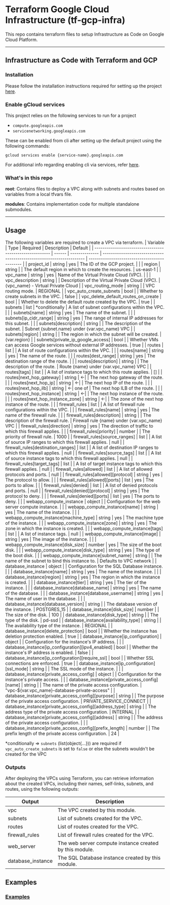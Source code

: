 # Terraform Google Cloud Infrastructure (tf-gcp-infra)

This repo contains terraform files to setup Infrastructure as Code on Google Cloud Platform.

---

## Infrastructure as Code with Terraform and GCP

### Installation

Please follow the installation instructions required for setting up the project [here](INSTALLATION.md).

### Enable gCloud services

This project relies on the following services to run for a project

- `compute.googleapis.com`
- `servicenetworking.googleapis.com`

These can be enabled from cli after setting up the default project using the following commands:

    gcloud services enable {service-name}.googleapis.com

For additional info regarding enabling cli via services, refer [here](https://cloud.google.com/sdk/gcloud/reference/services/enable).

### What's in  this repo

**root**: Contains files to deploy a VPC along with subnets and routes based on variables from a local tfvars file.

**modules**: Contains implementation code for multiple standalone submodules.

---

## Usage

The following variables are required to create a VPC via terraform.
| Variable                                                 | Type   | Required       | Description                                                           | Default                                       |
| -------------------------------------------------------- | ------ | -------------- | --------------------------------------------------------------------- | --------------------------------------------- |
| project_id                                               | string | yes            | The ID of the GCP project.                                            |                                               |
| region                                                   | string |                | The default region in which to create the resources.                  | us-east-1                                     |
| vpc_name                                                 | string | yes            | Name of the Virtual Private Cloud (VPC).                              |                                               |
| vpc_description                                          | string |                | Description of the Virtual Private Cloud (VPC).                       | {vpc_name} - Virtual Private Cloud            |
| vpc_routing_mode                                         | string |                | VPC routing mode.                                                     | REGIONAL                                      |
| vpc_auto_create_subnets                                  | bool   |                | Whether to create subnets in the VPC.                                 | false                                         |
| vpc_delete_default_routes_on_create                      | bool   |                | Whether to delete the default route created by the VPC.               | true                                          |
| subnets                                                  | list   | *conditionally | A list of subnet configurations within the VPC.                       |                                               |
| subnets[name]                                            | string | yes            | The name of the subnet.                                               |                                               |
| subnets[ip_cidr_range]                                   | string | yes            | The range of internal IP addresses for this subnet.                   |                                               |
| subnets[description]                                     | string |                | The description of the subnet.                                        | Subnet {subnet.name} under {var.vpc_name} VPC |
| subnets[region]                                          | string |                | The region in which the subnet will be created.                       | {var.region}                                  |
| subnets[private_ip_google_access]                        | bool   |                | Whether VMs can access Google services without external IP addresses. | true                                          |
| routes                                                   | list   |                | A list of route configurations within the VPC.                        |                                               |
| routes[name]                                             | string | yes            | The name of the route.                                                |                                               |
| routes[dest_range]                                       | string | yes            | The destination range of the route.                                   |                                               |
| routes[description]                                      | string |                | The description of the route.                                         | Route {name} under {var.vpc_name} VPC         |
| routes[tags]                                             | list   |                | A list of instance tags to which this route applies.                  | []                                            |
| routes[next_hop_gateway]                                 | string | <-\|           | The next hop gateway of the route.                                    |                                               |
| routes[next_hop_ip]                                      | string | <-\|           | The next hop IP of the route.                                         |                                               |
| routes[next_hop_ilb]                                     | string | <-\|  one of   | The next hop ILB of the route.                                        |                                               |
| routes[next_hop_instance]                                | string | <-\|           | The next hop instance of the route.                                   |                                               |
| routes[next_hop_instance_zone]                           | string | <-\|           | The zone of the next hop instance of the route.                       |                                               |
| firewall_rules                                           | list   |                | A list of firewall rule configurations within the VPC.                |                                               |
| firewall_rules[name]                                     | string | yes            | The name of the firewall rule.                                        |                                               |
| firewall_rules[description]                              | string |                | The description of the firewall rule.                                 | Firewall rule {name} under {var.vpc_name} VPC |
| firewall_rules[direction]                                | string | yes            | The direction of traffic to which this firewall applies.              |                                               |
| firewall_rules[priority]                                 | number |                | The priority of firewall rule.                                        | 1000                                          |
| firewall_rules[source_ranges]                            | list   |                | A list of source IP ranges to which this firewall applies.            | null                                          |
| firewall_rules[destination_ranges]                       | list   |                | A list of destination IP ranges to which this firewall applies.       | null                                          |
| firewall_rules[source_tags]                              | list   |                | A list of source instance tags to which this firewall applies.        | null                                          |
| firewall_rules[target_tags]                              | list   |                | A list of target instance tags to which this firewall applies.        | null                                          |
| firewall_rules[allowed]                                  | list   |                | A list of allowed protocols and ports.                                | null                                          |
| firewall_rules[allowed]\[protocol]                       | string | yes            | The protocol to allow.                                                |                                               |
| firewall_rules[allowed]\[ports]                          | list   | yes            | The ports to allow.                                                   |                                               |
| firewall_rules[denied]                                   | list   |                | A list of denied protocols and ports.                                 | null                                          |
| firewall_rules[denied]\[protocol]                        | string | yes            | The protocol to deny.                                                 |                                               |
| firewall_rules[denied]\[ports]                           | list   | yes            | The ports to deny.                                                    |                                               |
| webapp_compute_instance                                  | object |                | Configuration for the web server compute instance.                    |                                               |
| webapp_compute_instance[name]                            | string | yes            | The name of the instance.                                             |                                               |
| webapp_compute_instance[machine_type]                    | string | yes            | The machine type of the instance.                                     |                                               |
| webapp_compute_instance[zone]                            | string | yes            | The zone in which the instance is created.                            |                                               |
| webapp_compute_instance[tags]                            | list   |                | A list of instance tags.                                              | null                                          |
| webapp_compute_instance[image]                           | string | yes            | The image of the instance.                                            |                                               |
| webapp_compute_instance[disk_size]                       | number | yes            | The size of the boot disk.                                            |                                               |
| webapp_compute_instance[disk_type]                       | string | yes            | The type of the boot disk.                                            |                                               |
| webapp_compute_instance[subnet_name]                     | string |                | The name of the subnet to bind this instance to.                      | Defaults to VPC network                       |
| database_instance                                        | object |                | Configuration for the SQL Database instance.                          |                                               |
| database_instance[name]                                  | string | yes            | The name of the instance.                                             |                                               |
| database_instance[region]                                | string | yes            | The region in which the instance is created.                          |                                               |
| database_instance[tier]                                  | string | yes            | The tier of the instance.                                             |                                               |
| database_instance[database_name]                         | string | yes            | The name of the database.                                             |                                               |
| database_instance[database_username]                     | string | yes            | The name of user in the database.                                     |                                               |
| database_instance[database_version]                      | string |                | The database version of the instance.                                 | POSTGRES_15                                   |
| database_instance[disk_size]                             | number |                | The size of the disk.                                                 | 100                                           |
| database_instance[disk_type]                             | string |                | The type of the disk.                                                 | pd-ssd                                        |
| database_instance[availability_type]                     | string |                | The availability type of the instance.                                | REGIONAL                                      |
| database_instance[delete_protection]                     | bool   |                | Whether the instance has deletion protection enabled.                 | true                                          |
| database_instance[ip_configuration]                      | object |                | Configuration for the instance's IP address.                          |                                               |
| database_instance[ip_configuration]\[ipv4_enabled]       | bool   |                | Whether the instance's IP address is enabled.                         | false                                         |
| database_instance[ip_configuration]\[require_ssl]        | bool   |                | Whether SSL connections are enforced.                                 | true                                          |
| database_instance[ip_configuration]\[ssl_mode]           | string |                | The SSL mode of the instance.                                         |                                               |
| database_instance[private_access_config]                 | object |                | Configuration for the instance's private access.                      |                                               |
| database_instance[private_access_config]\[name]          | string |                | The name of the private access configuration.                         | "vpc-${var.vpc_name}-database-private-access" |
| database_instance[private_access_config]\[purpose]       | string |                | The purpose of the private access configuration.                      | PRIVATE_SERVICE_CONNECT                       |
| database_instance[private_access_config]\[address_type]  | string |                | The address type of the private access configuration.                 | INTERNAL                                      |
| database_instance[private_access_config]\[address]       | string |                | The address of the private access configuration.                      |                                               |
| database_instance[private_access_config]\[prefix_length] | number |                | The prefix length of the private access configuration.                | 24                                            |

\*conditionally => `subnets` (list(object{...})) are required if `vpc_auto_create_subnets` is set to `false` or else the subnets wouldn't be created for the VPC

### Outputs

After deploying the VPCs using Terraform, you can retrieve information about the created VPCs, including their names, self-links, subnets, and routes, using the following outputs:

| Output            | Description                                             |
| ----------------- | ------------------------------------------------------- |
| vpc               | The VPC created by this module.                         |
| subnets           | List of subnets created for the VPC.                    |
| routes            | List of routes created for the VPC.                     |
| firewall_rules    | List of firewall rules created for the VPC.             |
| web_server        | The web server compute instance created by this module. |
| database_instance | The SQL Database instance created by this module.       |

## Examples

### [Examples](EXAMPLES.md)

